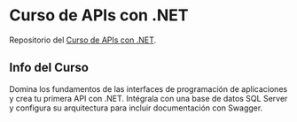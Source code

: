 # Curso de APIs con .NET

Repositorio del [Curso de APIs con .NET](https://platzi.com/cursos/apis-net/).


## Info del Curso

Domina los fundamentos de las interfaces de programación de aplicaciones y crea tu primera API con .NET. Intégrala con una base de datos SQL Server y configura su arquitectura para incluir documentación con Swagger.

